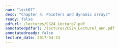 ```yaml
---
num: "lect07"
desc: "Chapter 4: Pointers and dynamic arrays"
ready: false
pdfurl: /lectures/CS24_Lecture7.pdf
annotatedpdfurl: /lectures/CS24_Lecture7_ann.pdf
annotatedready: false
lecture_date: 2017-04-24
---
```

